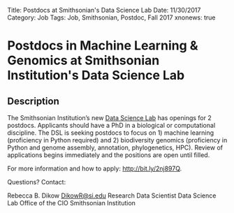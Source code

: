 Title: Postdocs at Smithsonian's Data Science Lab
Date: 11/30/2017
Category: Job
Tags: Job, Smithsonian, Postdoc, Fall 2017
xnonews: true

# Postdocs in Machine Learning & Genomics at Smithsonian Institution's Data Science Lab

## Description
The Smithsonian Institution’s new [Data Science Lab](https://oris.si.edu/data_science) has openings for 2 postdocs. Applicants should have a PhD in a biological or computational discipline. The DSL is seeking postdocs to focus on 1) machine learning (proficiency in Python required) and 2) biodiversity genomics (proficiency in Python and genome assembly, annotation, phylogenetics, HPC). Review of applications begins immediately and the positions are open until filled.

For more information and how to apply: http://bit.ly/2nj897Q. 

Questions? Contact:

Rebecca B. Dikow 
[DikowR@si.edu](mailto:DikowR@si.edu)
Research Data Scientist
Data Science Lab
Office of the CIO
Smithsonian Institution

